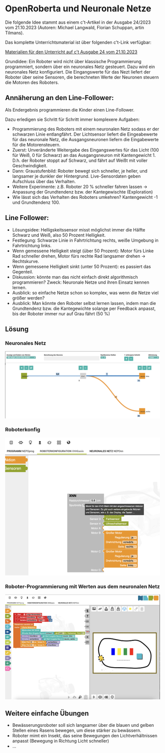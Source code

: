 # OpenRoberta und Neuronale Netze

Die folgende Idee stammt aus einem c't-Artikel in der Ausgabe 24/2023 vom 21.10.2023 (Autoren: Michael Langwald, Florian Schuppan, artin Tilmans).

Das komplette Unterrichtsmaterial ist über folgenden c't-Link verfügbar:

[Materialien für den Unterricht auf c't Ausgabe 24 vom 21.10.2023](https://ct.de/ycc9)

Grundidee: Ein Roboter wird  nicht über klassische Programmierung programmiert, sondern  über ein neuronales Netz gesteuert. Dazu wird ein neuronales Netz konfiguriert. Die Eingangswerte für das Nezt liefert der Roboter über seine Sensoren, die berechneten Werte der Neuronen steuern die Motoren des Roboters.

## Annäherung an den Line-Follower:
Als Endergebnis programmieren die Kinder einen Line-Follower.

Dazu erledigen sie Schritt für Schritt immer komplexere Aufgaben:

- Programmierung des Roboters mit einem neuronalen Netz sodass er der schwarzen Linie entlangfährt. Der Lichtsensor liefert die Eingeabewerte für das neuronale Netz, die Ausgangsneuronen liefern die Eingabewerte für die Motorensteuern.
- Zuerst: Unveränderte Weitergabe des Eingangswertes für das Licht (100 für Weiß, 0 für Schwarz) an das Ausgangsneuron mit Kantengewicht 1. D.h. der Roboter stoppt auf Schwarz, und fährt auf Weißt mit voller Geschwindigkeit.
- Dann: Graustufenbild: Roboter bewegt sich schneller, je heller, und langsamer je dunkler der Hintergrund. Live-Sensordaten geben Aufschluss über das Verhalten.
- Weitere Experimente: z.B. Roboter 20 % schneller fahren lassen -> Anpassung der Grundtendenz bzw. der Kantegewischte (Exploration)
- Wie lässt sich das Verhalten des Roboters umkehren? Kantengewicht -1 und Grundtendenz 100.

## Line Follower:
- Lösungsidee: Helligskeitssensor misst möglichst immer die Hälfte Schwarz und Weiß, also 50 Prozent Helligkeit.
- Festlegung: Schwarze Linie in Fahrtrichtung rechts, weiße Umgebung in Fahrtrichtung links.
- Wenn gemessene Helligkeit steigt (über 50 Prozent): Motor fürs Linke Rad schneller drehen, Motor fürs rechte Rad langsamer drehen -> Rechtskurve.
- Wenn gemessene Helligkeit sinkt (unter 50 Prozent): es passiert das Gegenteil.
- Diskussion: könnte man das nicht einfach direkt algorithmisch programmieren? Zweck: Neuronale Netze und ihren Einsatz kennen lernen.
- Ausblick: so einfache Netze schon so komplex, was wenn die Netze viel größer werden?
- Ausblick: Man könnte den Roboter selbst lernen lassen, indem man die Grundtendenz bzw. die Kantegewichte solange per Feedback anpasst, bis der Roboter immer nur auf Grau fährt (50 %)

## Lösung
### Neuronales Netz
![Neuronales Netz](./OpenRobertaNN.png)

### Roboterkonfig
![RoboterKonfiguration](./OpenRobertaRobotconfig.png)

### Roboter-Programmierung mit Werten aus dem neuronalen Netz
![RoboterKonfiguration](./OpenRobertaProgramming.png)

## Weitere einfache Übungen
- Bewässerungsroboter soll sich langsamer über die blauen und gelben Stellen eines Rasens bewegen, um diese stärker zu bewässern.
- Roboter mimt ein Insekt, das seine Bewegungen den Lichtverhältnissen anpasst (Bewegung in Richtung Licht schneller)
- ...